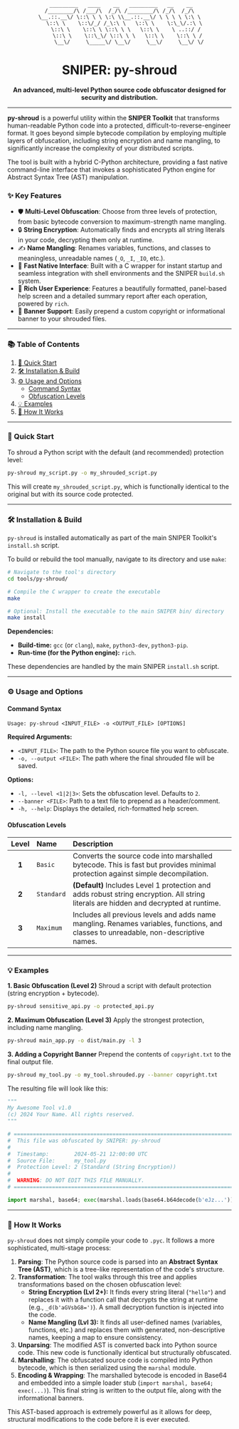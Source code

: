 <div align="center">

```
 _________   ____    __   _________   __    __
/________/\ /___/\  /_/\ /________/\ /_/\  /_/\
\__.::.__\/ \::\ \ \ \:\ \\__.::.__\/ \ \ \ \ \:\ \
   \::\ \    \::\/_/ /_\:\ \   \::\ \    \:\_\/.:\ \
    \::\ \    \::\ \ \::\ \ \   \::\ \    \ ..::/ /
     \::\ \    \::\_\/ \::\ \ \   \::\ \    \::\ \ /
      \__\/     \_____\/ \__\/     \__\/     \__\/ \/
```

# SNIPER: py-shroud

**An advanced, multi-level Python source code obfuscator designed for security and distribution.**

</div>

---

**py-shroud** is a powerful utility within the **SNIPER Toolkit** that transforms human-readable Python code into a protected, difficult-to-reverse-engineer format. It goes beyond simple bytecode compilation by employing multiple layers of obfuscation, including string encryption and name mangling, to significantly increase the complexity of your distributed scripts.

The tool is built with a hybrid C-Python architecture, providing a fast native command-line interface that invokes a sophisticated Python engine for Abstract Syntax Tree (AST) manipulation.

### ✨ Key Features

-   🛡️ **Multi-Level Obfuscation**: Choose from three levels of protection, from basic bytecode conversion to maximum-strength name mangling.
-   🔒 **String Encryption**: Automatically finds and encrypts all string literals in your code, decrypting them only at runtime.
-   ✍️ **Name Mangling**: Renames variables, functions, and classes to meaningless, unreadable names (`_O`, `_I`, `_IO`, etc.).
-   🚀 **Fast Native Interface**: Built with a C wrapper for instant startup and seamless integration with shell environments and the SNIPER `build.sh` system.
-   🎨 **Rich User Experience**: Features a beautifully formatted, panel-based help screen and a detailed summary report after each operation, powered by `rich`.
-   📎 **Banner Support**: Easily prepend a custom copyright or informational banner to your shrouded files.

---

### 📚 Table of Contents

1.  [🚀 Quick Start](#-quick-start)
2.  [🛠️ Installation & Build](#️-installation--build)
3.  [⚙️ Usage and Options](#️-usage-and-options)
    *   [Command Syntax](#command-syntax)
    *   [Obfuscation Levels](#obfuscation-levels)
4.  [💡 Examples](#-examples)
5.  [🔬 How It Works](#-how-it-works)

---

### 🚀 Quick Start

To shroud a Python script with the default (and recommended) protection level:

```bash
py-shroud my_script.py -o my_shrouded_script.py
```

This will create `my_shrouded_script.py`, which is functionally identical to the original but with its source code protected.

---

### 🛠️ Installation & Build

`py-shroud` is installed automatically as part of the main SNIPER Toolkit's `install.sh` script.

To build or rebuild the tool manually, navigate to its directory and use `make`:

```bash
# Navigate to the tool's directory
cd tools/py-shroud/

# Compile the C wrapper to create the executable
make

# Optional: Install the executable to the main SNIPER bin/ directory
make install
```

**Dependencies:**
*   **Build-time:** `gcc` (or `clang`), `make`, `python3-dev`, `python3-pip`.
*   **Run-time (for the Python engine):** `rich`.

These dependencies are handled by the main SNIPER `install.sh` script.

---

### ⚙️ Usage and Options

#### Command Syntax

```
Usage: py-shroud <INPUT_FILE> -o <OUTPUT_FILE> [OPTIONS]
```

**Required Arguments:**
*   `<INPUT_FILE>`: The path to the Python source file you want to obfuscate.
*   `-o, --output <FILE>`: The path where the final shrouded file will be saved.

**Options:**
*   `-l, --level <1|2|3>`: Sets the obfuscation level. Defaults to `2`.
*   `--banner <FILE>`: Path to a text file to prepend as a header/comment.
*   `-h, --help`: Displays the detailed, rich-formatted help screen.

#### Obfuscation Levels

| Level | Name      | Description                                                                                                                              |
| :---: | :-------- | :--------------------------------------------------------------------------------------------------------------------------------------- |
|   **1**   | `Basic`   | Converts the source code into marshalled bytecode. This is fast but provides minimal protection against simple decompilation.             |
|   **2**   | `Standard`| **(Default)** Includes Level 1 protection and adds robust string encryption. All string literals are hidden and decrypted at runtime. |
|   **3**   | `Maximum` | Includes all previous levels and adds name mangling. Renames variables, functions, and classes to unreadable, non-descriptive names. |

---

### 💡 Examples

**1. Basic Obfuscation (Level 2)**
Shroud a script with default protection (string encryption + bytecode).
```bash
py-shroud sensitive_api.py -o protected_api.py
```

**2. Maximum Obfuscation (Level 3)**
Apply the strongest protection, including name mangling.
```bash
py-shroud main_app.py -o dist/main.py -l 3
```

**3. Adding a Copyright Banner**
Prepend the contents of `copyright.txt` to the final output file.
```bash
py-shroud my_tool.py -o my_tool.shrouded.py --banner copyright.txt
```
The resulting file will look like this:
```python
"""
My Awesome Tool v1.0
(c) 2024 Your Name. All rights reserved.
"""

# ==============================================================================
#  This file was obfuscated by SNIPER: py-shroud
#
#  Timestamp:        2024-05-21 12:00:00 UTC
#  Source File:      my_tool.py
#  Protection Level: 2 (Standard (String Encryption))
#
#  WARNING: DO NOT EDIT THIS FILE MANUALLY.
# ==============================================================================

import marshal, base64; exec(marshal.loads(base64.b64decode(b'eJz...')))
```

---

### 🔬 How It Works

`py-shroud` does not simply compile your code to `.pyc`. It follows a more sophisticated, multi-stage process:

1.  **Parsing**: The Python source code is parsed into an **Abstract Syntax Tree (AST)**, which is a tree-like representation of the code's structure.
2.  **Transformation**: The tool walks through this tree and applies transformations based on the chosen obfuscation level:
    *   **String Encryption (Lvl 2+):** It finds every string literal (`"hello"`) and replaces it with a function call that decrypts the string at runtime (e.g., `_d(b'aGVsbG8=')`). A small decryption function is injected into the code.
    *   **Name Mangling (Lvl 3):** It finds all user-defined names (variables, functions, etc.) and replaces them with generated, non-descriptive names, keeping a map to ensure consistency.
3.  **Unparsing**: The modified AST is converted back into Python source code. This new code is functionally identical but structurally obfuscated.
4.  **Marshalling**: The obfuscated source code is compiled into Python bytecode, which is then serialized using the `marshal` module.
5.  **Encoding & Wrapping**: The marshalled bytecode is encoded in Base64 and embedded into a simple loader stub (`import marshal, base64; exec(...)`). This final string is written to the output file, along with the informational banners.

This AST-based approach is extremely powerful as it allows for deep, structural modifications to the code before it is ever executed.

